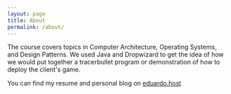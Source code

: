 ```yaml
---
layout: page
title: About
permalink: /about/
---
```


  The course covers topics in Computer Architecture, Operating Systems, and Design Patterns. We used Java and Dropwizard to get the idea of how we would put together a tracerbullet program or demonstration of how to deploy the client's game. 
  
  You can find my resume and personal blog on [eduardo.host](https://eduardo.host/)